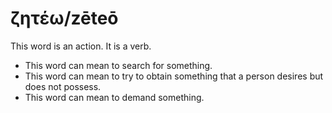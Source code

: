 # ζητέω/zēteō
This word is an action. It is a verb.
* This word can mean to search for something.
* This word can mean to try to obtain something that a person desires but does not possess.
* This word can mean to demand something.
